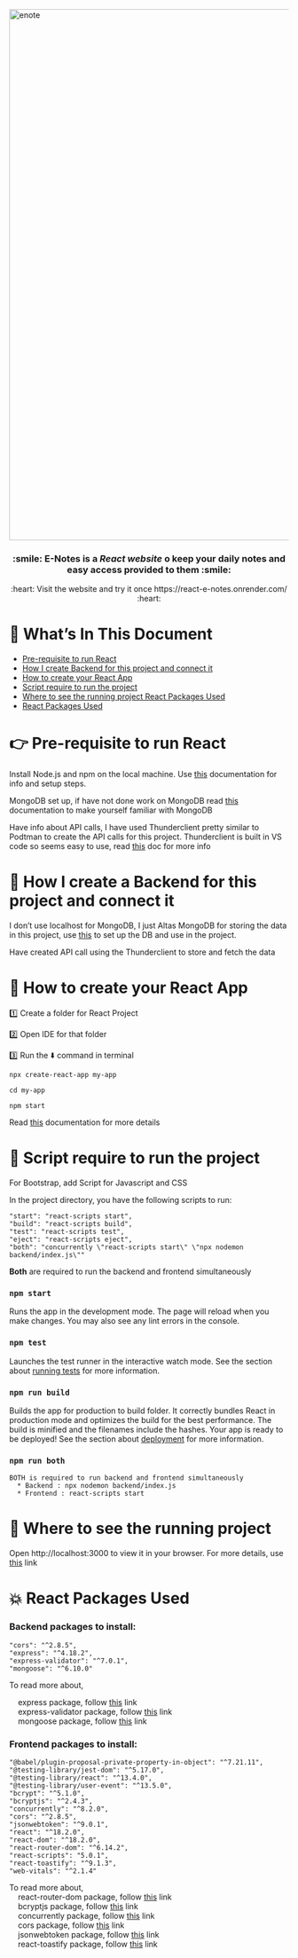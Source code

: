 
<img width="958" alt="enote" src="https://github.com/tanishgoyal/React-E-Notes-/assets/59969085/1f5fc73e-152e-4fdf-94c6-33171e0b562d">

<h3 align=center > :smile: <strong>E-Notes</strong> is a <em><strong>React website</strong></em> o keep your daily notes and easy access provided to them :smile: </h3>
<p align=center> :heart: Visit the website and try it once https://react-e-notes.onrender.com/  :heart:</p>

# :bookmark_tabs: What’s In This Document

* [Pre-requisite to run React](#point_right-pre-requisite-to-run-react)
* [How I create Backend for this project and connect it](#scroll-how-i-create-backend-for-this-project-and-connect-it)
* [How to create your React App](#rocket-how-to-create-your-react-app)
* [Script require to run the project](#bookmark-script-require-to-run-the-project)
* [Where to see the running project React Packages Used](#eyes-where-to-see-the-running-project)
* [React Packages Used](#boom-react-packages-used)

# :point_right: Pre-requisite to run React

Install Node.js and npm on the local machine. Use [this](https://docs.npmjs.com/downloading-and-installing-node-js-and-npm) documentation for info and setup steps.<br>

MongoDB set up, if have not done work on MongoDB read [this](https://www.mongodb.com/) documentation to make yourself familiar with MongoDB<br>

Have info about API calls, I have used Thunderclient pretty similar to Podtman to create the API calls for this project. Thunderclient is built in VS code so seems easy to use, read [this](https://marketplace.visualstudio.com/items?itemName=rangav.vscode-thunder-client) doc for more info

# :scroll: How I create a Backend for this project and connect it

I don’t use localhost for MongoDB, I just Altas MongoDB for storing the data in this project, use [this](https://studio3t.com/knowledge-base/articles/connect-to-mongodb-atlas) to set up the DB and use in the project.<br>

Have created API call using the Thunderclient to store and fetch the data

# :rocket: How to create your React App

:one: Create a folder for React Project<br>

:two: Open IDE for that folder<br>

:three: Run the :arrow_down: command in terminal

```property
npx create-react-app my-app
```

```property
cd my-app
```

```property
npm start
```

Read [this](https://create-react-app.dev/) documentation for more details

# :bookmark: Script require to run the project

For Bootstrap, add Script for Javascript and CSS<br>

In the project directory, you have the following scripts to run:

    "start": "react-scripts start",
    "build": "react-scripts build",
    "test": "react-scripts test",
    "eject": "react-scripts eject",
    "both": "concurrently \"react-scripts start\" \"npx nodemon backend/index.js\""

<strong>Both</strong> are required to run the backend and frontend simultaneously

### `npm start `

   Runs the app in the development mode.
   The page will reload when you make changes. You may also see any lint errors in the console.
   
### `npm test`
   Launches the test runner in the interactive watch mode.
   See the section about [running tests](https://create-react-app.dev/docs/running-tests/) for more information.
   
### `npm run build `

   Builds the app for production to build folder. It correctly bundles React in production mode and optimizes the build for the best performance.
   The build is minified and the filenames include the hashes.
   Your app is ready to be deployed!
   See the section about [deployment](https://create-react-app.dev/docs/deployment/) for more information.
   
### ` npm run both `
    BOTH is required to run backend and frontend simultaneously
      * Backend : npx nodemon backend/index.js
      * Frontend : react-scripts start
      
# :eyes: Where to see the running project

Open http://localhost:3000 to view it in your browser. For more details, use [this](https://react.dev/) link

# :boom: React Packages Used

### Backend packages to install:

    "cors": "^2.8.5",
    "express": "^4.18.2",
    "express-validator": "^7.0.1",
    "mongoose": "^6.10.0"

To read more about,

&nbsp; &nbsp; express package, follow [this](https://www.npmjs.com/package/express) link<br>
&nbsp; &nbsp; express-validator package, follow [this](https://www.npmjs.com/package/express-validator) link<br>
&nbsp; &nbsp; mongoose package, follow [this](https://www.npmjs.com/package/mongoose) link<br>

### Frontend packages to install:

    "@babel/plugin-proposal-private-property-in-object": "^7.21.11",
    "@testing-library/jest-dom": "^5.17.0",
    "@testing-library/react": "^13.4.0",
    "@testing-library/user-event": "^13.5.0",
    "bcrypt": "^5.1.0",
    "bcryptjs": "^2.4.3",
    "concurrently": "^8.2.0",
    "cors": "^2.8.5",
    "jsonwebtoken": "^9.0.1",
    "react": "^18.2.0",
    "react-dom": "^18.2.0",
    "react-router-dom": "^6.14.2",
    "react-scripts": "5.0.1",
    "react-toastify": "^9.1.3",
    "web-vitals": "^2.1.4"

    
To read more about,<br>
&nbsp; &nbsp; react-router-dom package, follow [this](https://www.npmjs.com/package/react-router-dom) link<br>
&nbsp; &nbsp; bcryptjs package, follow [this](https://www.npmjs.com/package/bcryptjs) link<br>
&nbsp; &nbsp; concurrently package, follow [this](https://www.npmjs.com/package/concurrently) link<br>
&nbsp; &nbsp; cors package, follow [this](https://www.npmjs.com/package/cors) link<br>
&nbsp; &nbsp; jsonwebtoken package, follow [this](https://www.npmjs.com/package/jsonwebtoken) link<br>
&nbsp; &nbsp; react-toastify package, follow [this](https://www.npmjs.com/package/react-toastify) link<br>
